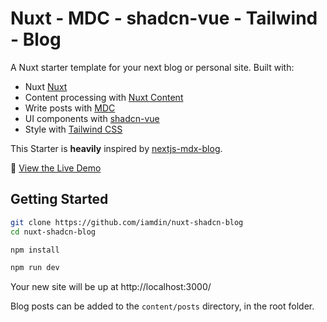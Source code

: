 # Nuxt - MDC - shadcn-vue - Tailwind - Blog

A Nuxt starter template for your next blog or personal site. Built with:

- Nuxt [Nuxt](https://nuxt.com/)
- Content processing with [Nuxt Content](https://content.nuxt.com/)
- Write posts with [MDC](https://github.com/nuxt-modules/mdc)
- UI components with [shadcn-vue](https://www.shadcn-vue.com/)
- Style with [Tailwind CSS](https://tailwindcss.com/)

This Starter is **heavily** inspired by [nextjs-mdx-blog](https://github.com/ChangoMan/nextjs-mdx-blog).

👀 [View the Live Demo](https://nuxt-shadcn-blog.vercel.app/)

## Getting Started

```bash
git clone https://github.com/iamdin/nuxt-shadcn-blog
cd nuxt-shadcn-blog

npm install

npm run dev
```

Your new site will be up at http://localhost:3000/

Blog posts can be added to the `content/posts` directory, in the root folder.
